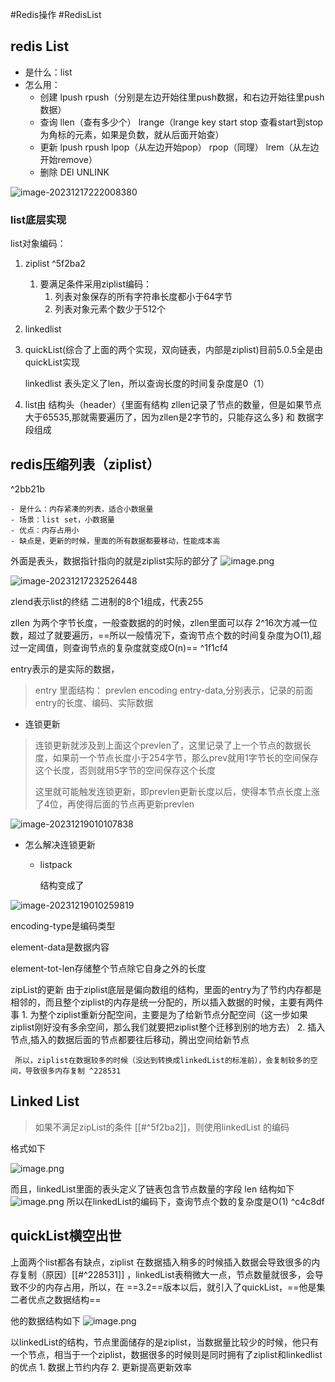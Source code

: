 #Redis操作 #RedisList

## redis List

- 是什么：list
- 怎么用：
  - 创建 lpush rpush（分别是左边开始往里push数据，和右边开始往里push数据）
  - 查询 llen（查有多少个） lrange（lrange key start stop 查看start到stop为角标的元素，如果是负数，就从后面开始查）
  - 更新 lpush rpush lpop（从左边开始pop） rpop（同理） lrem（从左边开始remove）
  - 删除 DEl UNLINK

![image-20231217222008380](D:\\study\img\image-20231217222008380.png)

### list底层实现

list对象编码：

1. ziplist ^5f2ba2
	1.  要满足条件采用ziplist编码：
		1. 列表对象保存的所有字符串长度都小于64字节
		2. 列表对象元素个数少于512个

3. linkedlist

4. quickList(综合了上面的两个实现，双向链表，内部是ziplist)目前5.0.5全是由quickList实现

   

   linkedlist 表头定义了len，所以查询长度的时间复杂度是0（1）

4. list由  结构头（header）{里面有结构 zllen记录了节点的数量，但是如果节点大于65535,那就需要遍历了，因为zllen是2字节的，只能存这么多}   和 数据字段组成

## redis压缩列表（ziplist）

^2bb21b

	- 是什么：内存紧凑的列表，适合小数据量
	- 场景：list set，小数据量
	- 优点：内存占用小
	- 缺点是，更新的时候，里面的所有数据都要移动，性能成本高

外面是表头，数据指针指向的就是ziplist实际的部分了
![image.png](https://obsidian-pic-1317906728.cos.ap-nanjing.myqcloud.com/obsidian/20240105002312.png)


![image-20231217232526448](D:\\study\img\image-20231217232526448.png)

zlend表示list的终结 二进制的8个1组成，代表255

zllen 为两个字节长度，一般查数据的的时候，zllen里面可以存 2^16次方减一位数，超过了就要遍历，==所以一般情况下，查询节点个数的时间复杂度为O(1),超过一定阈值，则查询节点的复杂度就变成O(n)== ^1f1cf4

entry表示的是实际的数据，

> entry 里面结构： prevlen encoding entry-data,分别表示，记录的前面entry的长度、编码、实际数据

-  连锁更新

  > 连锁更新就涉及到上面这个prevlen了，这里记录了上一个节点的数据长度，如果前一个节点长度小于254字节，那么prev就用1字节长的空间保存这个长度，否则就用5字节的空间保存这个长度
  >
  > 这里就可能触发连锁更新，即prevlen更新长度以后，使得本节点长度上涨了4位，再使得后面的节点再更新prevlen

![image-20231219010107838](D:\\study\img\image-20231219010107838.png)

- 怎么解决连锁更新

  - listpack

    结构变成了 

![image-20231219010259819](D:\\study\img\image-20231219010259819.png)

encoding-type是编码类型

element-data是数据内容

element-tot-len存储整个节点除它自身之外的长度


zipList的更新
	 由于ziplist底层是偏向数组的结构，里面的entry为了节约内存都是相邻的，而且整个ziplist的内存是统一分配的，所以插入数据的时候，主要有两件事
		 1. 为整个ziplist重新分配空间，主要是为了给新节点分配空间（这一步如果ziplist刚好没有多余空间，那么我们就要把ziplist整个迁移到别的地方去）
		 2. 插入节点,插入的数据后面的节点都要往后移动，腾出空间给新节点
	
	 所以，ziplist在数据较多的时候（没达到转换成linkedList的标准前），会复制较多的空间，导致很多内存复制 ^228531
## Linked List

> 如果不满足zipList的条件 [[#^5f2ba2]]，则使用linkedList 的编码

格式如下

![image.png](https://obsidian-pic-1317906728.cos.ap-nanjing.myqcloud.com/obsidian/20240105002807.png)


而且，linkedList里面的表头定义了链表包含节点数量的字段 len
	结构如下
	![image.png](https://obsidian-pic-1317906728.cos.ap-nanjing.myqcloud.com/obsidian/20240105005306.png)
	所以在linkedList的编码下，查询节点个数的复杂度是O(1) ^c4c8df


## quickList横空出世

上面两个list都各有缺点，ziplist 在数据插入稍多的时候插入数据会导致很多的内存复制（原因）[[#^228531]] ，linkedList表稍微大一点，节点数量就很多，会导致不少的内存占用，所以，在 ==3.2==版本以后，就引入了quickList，==他是集二者优点之数据结构==

他的数据结构如下
	![image.png](https://obsidian-pic-1317906728.cos.ap-nanjing.myqcloud.com/obsidian/20240105004503.png)

以linkedList的结构，节点里面储存的是ziplist，当数据量比较少的时候，他只有一个节点，相当于一个ziplist，数据很多的时候则是同时拥有了ziplist和linkedlist的优点
	1. 数据上节约内存
	2. 更新提高更新效率


